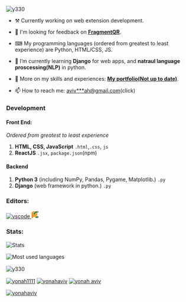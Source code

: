 
<p align="left"> <img src="https://komarev.com/ghpvc/?username=y330&label=Profile%20views&color=0e75b6&style=flat" alt="y330" /> </p>

<!-- - 🔭 I’m currently working on maintaining [**FragmentQR**](http://bit.ly/FQRrepository) a browser extension built with HTML/CSS/JavaScript. In contrast to plain HTML/CSS/JS, I am also creating a new browser extension using Python and ReactJS. -->

<!-- -  **FragmentQR Pro**, and [__FragmentCitation__](https://github.com/y330/FragmentCitation), [__FragmenTLDR__](https://github.com/y330/FragmenTLDR), and [__FragmentAnnotator__](https://github.com/y330/FragmentAnnotator). -->

- ⚒ Currently working on web extension development.
<!-- - 🌱 I’m currently learning **ReactJS**. -->

- 🤝 I'm looking for feedback on [**FragmentQR**](https://chrome.google.com/webstore/detail/fragmentqr/cabodnfakameckfbbgkciiifempglloj/reviews).

- ⌨ My programming languages (ordered from greatest to least experience) are Python, HTML/CSS, JS.

- 🌱 I’m currently learning **Django** for web apps, and **natraul language proscessing(NLP)** in python.

- 📄 More on my skills and experiences: **[My portfolio(Not up to date)](https://y330.github.io/)**.

- 📫 How to reach me: <a href="mailto:avivyonah@gmail.com" title="Send me an email" target="_blank">aviv***ah@gmail.com(click)</a>


### Development 

#### Front End:

*Ordered from greatest to least experience*
1. **HTML, CSS, JavaScript** `.html`,`.css`, `js`  
3.  **ReactJS** `.jsx`, `package.json`(npm)

#### Backend

1. **Python 3** (including NumPy, Pandas, Pygame, Matplotlib.) `.py`
5. **Django** (web framework in python.) `.py`





<h3 align="left">Editors:</h3>
<p align="left">

  <a href="https://www.jetbrains.com/pycharm" target="_blank"> <img src="https://code.visualstudio.com/apple-touch-icon.png" alt="vscode" width="20px" height="20px"/>
  <a href="https://www.pycharm.org" target="_blank"> <img src="https://raw.githubusercontent.com/devicons/devicon/master/icons/pycharm/pycharm-original.svg" alt="python" width="20px" height="20px"/> </a>  </a> 
</p>

<h3 align="left">Stats:</h3>
 <p>
  <img align="center" src="https://github-readme-stats.vercel.app/api?username=y330&show_icons=true&theme=vue-dark&locale=en&hide=contribs&include_all_commits=true" alt="Stats" />
</p>


<p> <img align="center" src="https://github-readme-stats.vercel.app/api/top-langs?username=y330&show_icons=true&theme=vue-dark&locale=en&exclude_repo=y330.github.io,y330" alt="Most used languages" /></p> 
 <p><img  width="300px" align="center" src="https://github-readme-streak-stats.herokuapp.com/?user=y330&theme=solarized-light" alt="y330" /></p> 



<footer>

<p align="left">
<a href="https://codepen.io/yonah1111" target="_blank"><img align="center" src="https://cdn.jsdelivr.net/npm/simple-icons@3.0.1/icons/codepen.svg" alt="yonah1111" height="30" width="40" /></a>
<a href="https://codesandbox.com/yonahaviv" target="_blank"><img align="center" src="https://cdn.jsdelivr.net/npm/simple-icons@3.0.1/icons/codesandbox.svg" alt="yonahaviv" height="30" width="40" /></a>
<a href="https://www.youtube.com/c/yonah aviv" target="_blank"><img align="center" src="https://cdn.jsdelivr.net/npm/simple-icons@3.0.1/icons/youtube.svg" alt="yonah aviv" height="30" width="40" /></a>
  <p><a href="https://www.buymeacoffee.com/yonahaviv" target="_blank"> <img align="center" src="https://cdn.buymeacoffee.com/buttons/v2/default-yellow.png" height="50" width="210" alt="yonahaviv" /></a></p>
</p>

</footer>

